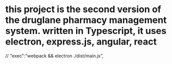 # this project is the second version of the druglane pharmacy management system. written in Typescript, it uses electron, express.js, angular, react

//    "exec":"webpack  && electron ./dist/main.js",


